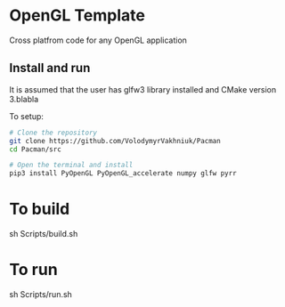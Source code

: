 # OpenGL Template
Cross platfrom code for any OpenGL application

## Install and run
It is assumed that the user has glfw3 library installed and CMake version 3.blabla

To setup:
``` bash
# Clone the repository
git clone https://github.com/VolodymyrVakhniuk/Pacman
cd Pacman/src

# Open the terminal and install
pip3 install PyOpenGL PyOpenGL_accelerate numpy glfw pyrr
```

# To build
sh Scripts/build.sh

# To run
sh Scripts/run.sh




